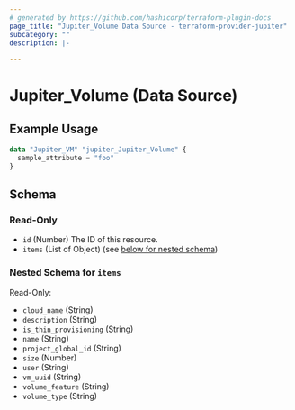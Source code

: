 ```yaml
---
# generated by https://github.com/hashicorp/terraform-plugin-docs
page_title: "Jupiter_Volume Data Source - terraform-provider-jupiter"
subcategory: ""
description: |-
  
---
```


# Jupiter_Volume (Data Source)



## Example Usage

```terraform
data "Jupiter_VM" "jupiter_Jupiter_Volume" {
  sample_attribute = "foo"
}
```

<!-- schema generated by tfplugindocs -->
## Schema

### Read-Only

- `id` (Number) The ID of this resource.
- `items` (List of Object) (see [below for nested schema](#nestedatt--items))

<a id="nestedatt--items"></a>
### Nested Schema for `items`

Read-Only:

- `cloud_name` (String)
- `description` (String)
- `is_thin_provisioning` (String)
- `name` (String)
- `project_global_id` (String)
- `size` (Number)
- `user` (String)
- `vm_uuid` (String)
- `volume_feature` (String)
- `volume_type` (String)


